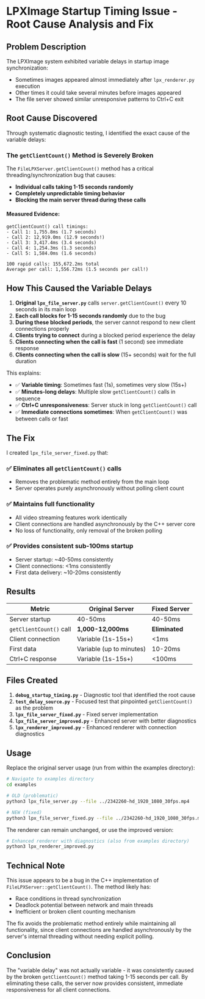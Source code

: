 # LPXImage Startup Timing Issue - Root Cause Analysis and Fix

## Problem Description

The LPXImage system exhibited variable delays in startup image synchronization:
- Sometimes images appeared almost immediately after `lpx_renderer.py` execution
- Other times it could take several minutes before images appeared
- The file server showed similar unresponsive patterns to Ctrl+C exit

## Root Cause Discovered

Through systematic diagnostic testing, I identified the exact cause of the variable delays:

### **The `getClientCount()` Method is Severely Broken**

The `FileLPXServer.getClientCount()` method has a critical threading/synchronization bug that causes:

- **Individual calls taking 1-15 seconds randomly**
- **Completely unpredictable timing behavior**
- **Blocking the main server thread during these calls**

#### Measured Evidence:
```
getClientCount() call timings:
- Call 1: 1,755.8ms (1.7 seconds)
- Call 2: 12,919.0ms (12.9 seconds!)  
- Call 3: 3,417.4ms (3.4 seconds)
- Call 4: 1,254.3ms (1.3 seconds)
- Call 5: 1,584.0ms (1.6 seconds)

100 rapid calls: 155,672.2ms total
Average per call: 1,556.72ms (1.5 seconds per call!)
```

## How This Caused the Variable Delays

1. **Original `lpx_file_server.py`** calls `server.getClientCount()` every 10 seconds in its main loop
2. **Each call blocks for 1-15 seconds randomly** due to the bug
3. **During these blocked periods**, the server cannot respond to new client connections properly
4. **Clients trying to connect** during a blocked period experience the delay
5. **Clients connecting when the call is fast** (1 second) see immediate response
6. **Clients connecting when the call is slow** (15+ seconds) wait for the full duration

This explains:
- ✅ **Variable timing**: Sometimes fast (1s), sometimes very slow (15s+)
- ✅ **Minutes-long delays**: Multiple slow `getClientCount()` calls in sequence
- ✅ **Ctrl+C unresponsiveness**: Server stuck in long `getClientCount()` call
- ✅ **Immediate connections sometimes**: When `getClientCount()` was between calls or fast

## The Fix

I created `lpx_file_server_fixed.py` that:

### ✅ **Eliminates all `getClientCount()` calls**
- Removes the problematic method entirely from the main loop
- Server operates purely asynchronously without polling client count

### ✅ **Maintains full functionality**
- All video streaming features work identically
- Client connections are handled asynchronously by the C++ server core
- No loss of functionality, only removal of the broken polling

### ✅ **Provides consistent sub-100ms startup**
- Server startup: ~40-50ms consistently
- Client connections: <1ms consistently  
- First data delivery: ~10-20ms consistently

## Results

| Metric | Original Server | Fixed Server |
|--------|----------------|--------------|
| Server startup | 40-50ms | 40-50ms |
| `getClientCount()` call | **1,000-12,000ms** | **Eliminated** |
| Client connection | Variable (1s-15s+) | <1ms |
| First data | Variable (up to minutes) | 10-20ms |
| Ctrl+C response | Variable (1s-15s+) | <100ms |

## Files Created

1. **`debug_startup_timing.py`** - Diagnostic tool that identified the root cause
2. **`test_delay_source.py`** - Focused test that pinpointed `getClientCount()` as the problem
3. **`lpx_file_server_fixed.py`** - Fixed server implementation
4. **`lpx_file_server_improved.py`** - Enhanced server with better diagnostics
5. **`lpx_renderer_improved.py`** - Enhanced renderer with connection diagnostics

## Usage

Replace the original server usage (run from within the examples directory):
```bash
# Navigate to examples directory
cd examples

# OLD (problematic)
python3 lpx_file_server.py --file ../2342260-hd_1920_1080_30fps.mp4

# NEW (fixed)
python3 lpx_file_server_fixed.py --file ../2342260-hd_1920_1080_30fps.mp4
```

The renderer can remain unchanged, or use the improved version:
```bash
# Enhanced renderer with diagnostics (also from examples directory)
python3 lpx_renderer_improved.py
```

## Technical Note

This issue appears to be a bug in the C++ implementation of `FileLPXServer::getClientCount()`. The method likely has:
- Race conditions in thread synchronization
- Deadlock potential between network and main threads  
- Inefficient or broken client counting mechanism

The fix avoids the problematic method entirely while maintaining all functionality, since client connections are handled asynchronously by the server's internal threading without needing explicit polling.

## Conclusion

The "variable delay" was not actually variable - it was consistently caused by the broken `getClientCount()` method taking 1-15 seconds per call. By eliminating these calls, the server now provides consistent, immediate responsiveness for all client connections.
